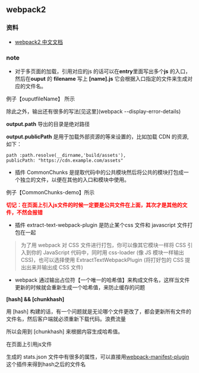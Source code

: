 ## webpack2

### 资料 

* [webpack2 中文文档](https://doc.webpack-china.org/guides/get-started/)


### note

* 对于多页面的加载，引用对应的js 的话可以在**entry**里面写出多个**js** 的入口，然后在**ouput** 的 **filename** 写上 **[name].js** 它会根据入口指定的文件来生成对应的文件名。

例子【ouputfileName】 所示

除此之外，输出还有很多的写法[见这里](webpack --display-error-details)

**output.path** 导出的目录是绝对路径

**output.publicPath** 是用于加载外部资源的等来设置的，比如加载 CDN 的资源,如下：

```
path :path.resolve(__dirname,'build/assets'),
publicPath: "https://cdn.example.com/assets"
```

* 插件 CommonChunks 是提取代码中的公共模块然后将公共的模块打包成一个独立的文件，以便在其他的入口和模块中使用。

例子【CommonChunks-demo】所示

**<font color="red">切记：在页面上引入js文件的时候一定要是公共文件在上面，其次才是其他的文件，不然会报错</font>**

* 插件 extract-text-webpack-plugin 是防止某个css 文件和 javascript 文件打包在一起
> 为了用 webpack 对 CSS 文件进行打包，你可以像其它模块一样将 CSS 引入到你的 JavaScript 代码中，同时用 css-loader (像 JS 模块一样输出 CSS)，也可以选择使用 ExtractTextWebpackPlugin (将打好包的 CSS 提出出来并输出成 CSS 文件)


* webpack 通过输出占位符【一个唯一的哈希值】来构成文件名，这样当文件更新的时候就会重新生成一个哈希值，来防止缓存的问题

**[hash] && [chunkhash]**

用 [hash] 构建的话，有一个问题就是无论哪个文件更改了，都会更新所有文件的文件名，然后客户端就必须重新下载代码。浪费流量

所以会用到 [chunkhash] 来根据内容生成哈希值。

在页面上引用js文件

生成的 stats.json 文件中有很多的属性，可以直接用[webpack-manifest-plugin](https://www.npmjs.com/package/webpack-manifest-plugin) 这个插件来得到hash之后的文件名










 




